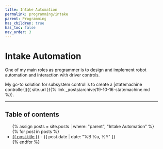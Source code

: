 ```yaml
---
title: Intake Automation
permalink: programming/intake
parent: Programming
has_children: true
has_toc: false
nav_order: 3
---
```


# Intake Automation

One of my main roles as programmer is to design and implement robot automation
and interaction with driver controls.

My go-to solution for subsystem control is to create a [statemachine
controller]({{ site.url }}{% link _posts/archive/19-10-16-statemachine.md %}).

---

<h2 class="text-delta">Table of contents</h2>

<ul id="markdown-toc">
	{% assign posts = site.posts | where: "parent", "Intake Automation" %}
	{% for post in posts %}
	<li>
		<a href="{{ post.url | absolute_url }}">{{ post.title }}</a> 
		- {{ post.date | date: "%B %u, %Y" }}
	</li>
	{% endfor %}
</ul>
